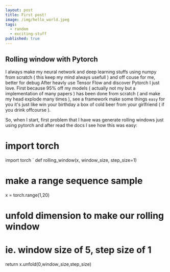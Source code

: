 ```yaml
---
layout: post
title: First post!
image: /img/hello_world.jpeg
tags:
  - random
  - exciting-stuff
published: true
---
```


## Rolling window with Pytorch

I always make my neural network and deep learning stuffs using numpy from scratch ( this keep my mind always usefull ) and off couse for me, better for debug
After heavly use Tensor Flow and discover Pytorch I just love.
First because 95% off my models ( actually not my but a implementation of many papers ) has been done from scratch ( and make my head explode many times ), see a framework make some things `easy` for you it's just like win your birthday a box of cold beer from your girlfriend ( if you drink offcourse ).

So, when I start, first problem that I have was generate rolling windows just using pytorch and after read the docs I see how this was easy:

# import torch
import torch
`
def rolling_window(x, window_size, step_size=1)
  # make a range sequence sample
  x = torch.range(1,20)

  # unfold dimension to make our rolling window
  # ie. window size of 5, step size of 1
  return x.unfold(0,window_size,step_size)
`
`


